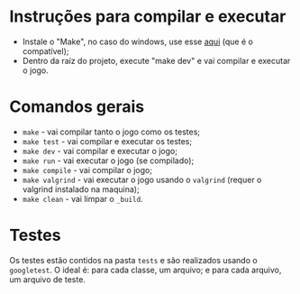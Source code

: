 # Instruções para compilar e executar
- Instale o "Make", no caso do windows, use esse [aqui](_windows/winlibs-x86_64-posix-seh-gcc-13.1.0-mingw-w64msvcrt-11.0.0-r5.7z) (que é o compatível);
- Dentro da raíz do projeto, execute "make dev" e vai compilar e executar o jogo.

# Comandos gerais
- `make` - vai compilar tanto o jogo como os testes;
- `make test` - vai compilar e executar os testes;
- `make dev` - vai compilar e executar o jogo;
- `make run` - vai executar o jogo (se compilado);
- `make compile` - vai compilar o jogo;
- `make valgrind` - vai executar o jogo usando o `valgrind` (requer o valgrind instalado na maquina);
- `make clean` - vai limpar o `_build`.

# Testes
Os testes estão contidos na pasta `tests` e são realizados usando o `googletest`. O ideal é: para cada classe, um arquivo; e para cada arquivo, um arquivo de teste.